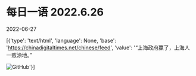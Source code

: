 # 每日一语 2022.6.26

2022-06-27

[{'type': 'text/html', 'language': None, 'base': 'https://chinadigitaltimes.net/chinese/feed', 'value': '“上海政府赢了，上海人一败涂地。”

![GitHub](https://chinadigitaltimes.net/chinese/files/2022/06/6.26.jpg)'}]
